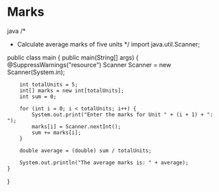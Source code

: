 # Marks
java
/*
 * Calculate average marks of five units
 */
import java.util.Scanner;

public class main {
    public main(String[] args) {
        @SuppressWarnings("resource")
		Scanner Scanner = new Scanner(System.in);

        int totalUnits = 5;
        int[] marks = new int[totalUnits];
        int sum = 0;

        for (int i = 0; i < totalUnits; i++) {
            System.out.print("Enter the marks for Unit " + (i + 1) + ": ");
            marks[i] = Scanner.nextInt();
            sum += marks[i];
        }

        double average = (double) sum / totalUnits;

        System.out.println("The average marks is: " + average);
    }
}
